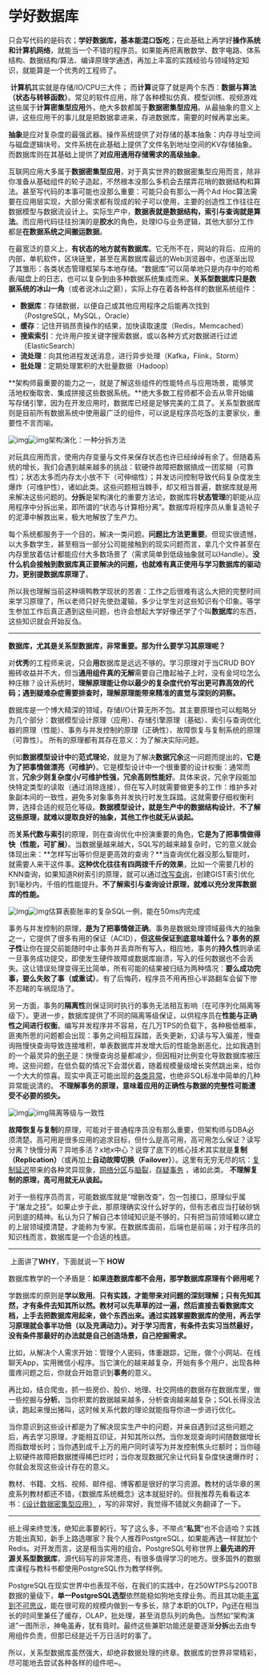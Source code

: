 # 学好数据库

只会写代码的是码农；**学好数据库，基本能混口饭吃**；在此基础上再学好**操作系统和计算机网络**，就能当一个不错的程序员。如果能再把离散数学、数字电路、体系结构、数据结构/算法、编译原理学通透，再加上丰富的实践经验与领域特定知识，就能算是一个优秀的工程师了。

​        **计算机**其实就是存储/IO/CPU三大件； 而**计算**说穿了就是两个东西：**数据与算法（状态与转移函数）**。常见的软件应用，除了各种模拟仿真、模型训练、视频游戏这些属于**计算密集型应用**外，绝大多数都属于**数据密集型应用**。从最抽象的意义上讲，这些应用干的事儿就是把数据拿进来，存进数据库，需要的时候再拿出来。

​	**抽象**是应对复杂度的最强武器。操作系统提供了对存储的基本抽象：内存寻址空间与磁盘逻辑块号。文件系统在此基础上提供了文件名到地址空间的KV存储抽象。而数据库则在其基础上提供了**对应用通用存储需求的高级抽象**。

​        互联网应用大多属于**数据密集型应用**，对于真实世界的数据密集型应用而言，除非你准备从基础组件的轮子造起，不然根本没那么多机会去摆弄花哨的数据结构和算法。甚至写代码的本事可能也没那么重要：可能只会有那么一两个Ad Hoc算法需要在应用层实现，大部分需求都有现成的轮子可以使用，主要的创造性工作往往在数据模型与数据流设计上。实际生产中，**数据表就是数据结构，索引与查询就是算法**。而应用代码往往扮演的是**胶水**的角色，处理IO与业务逻辑，其他大部分工作都是**在数据系统之间搬运数据**。

​	在最宽泛的意义上，**有状态的地方就有数据库**。它无所不在，网站的背后、应用的内部，单机软件，区块链里，甚至在离数据库最远的Web浏览器中，也逐渐出现了其雏形：各类状态管理框架与本地存储。“数据库”可以简单地只是内存中的哈希表/磁盘上的日志，也可以复杂到由多种数据系统集成而来。**关系型数据库只是数据系统的冰山一角**（或者说冰山之巅），实际上存在着各种各样的数据系统组件：

- **数据库**：存储数据，以便自己或其他应用程序之后能再次找到（PostgreSQL，MySQL，Oracle）
- **缓存**：记住开销昂贵操作的结果，加快读取速度（Redis，Memcached）
- **搜索索引**：允许用户按关键字搜索数据，或以各种方式对数据进行过滤（ElasticSearch）
- **流处理**：向其他进程发送消息，进行异步处理（Kafka，Flink，Storm）
- **批处理**：定期处理累积的大批量数据（Hadoop）

​        **架构师最重要的能力之一，就是了解这些组件的性能特点与应用场景，能够灵活地权衡取舍、集成拼接这些数据系统。**绝大多数工程师都不会去从零开始编写存储引擎，因为在开发应用时，数据库已经是足够完美的工具了。关系型数据库则是目前所有数据系统中使用最广泛的组件，可以说是程序员吃饭的主要家伙，重要性不言而喻。  

![img](https://pic1.zhimg.com/50/v2-dec594aef41ace4fb4e97e3836c77ced_hd.jpg?source=1940ef5c)![img](https://pic1.zhimg.com/80/v2-dec594aef41ace4fb4e97e3836c77ced_720w.jpg?source=1940ef5c)架构演化：一种分拆方法

​	对玩具应用而言，使用内存变量与文件来保存状态也许已经绰绰有余了。但随着系统的增长，我们会遇到越来越多的挑战：软硬件故障把数据搞成一团浆糊（可靠性）；状态太多而内存太小放不下（可伸缩性）；并发访问控制导致代码复杂度发生爆炸（可维护性），诸如此类。这些问题相当棘手，却又相当普遍，数据库就是用来解决这些问题的。**分拆**是架构演化的重要方法论，数据库将**状态管理**的职能从应用程序中分拆出来，即所谓的“状态与计算相分离”。数据库将程序员从重复造轮子的泥潭中解救出来，极大地解放了生产力。

​	每个系统都服务于一个目的，解决一类问题。**问题比方法更重要**。但现实很遗憾，以大多数学生，甚至相当一部分公司能接触到的现实问题而言，拿几个文件甚至在内存里放着估计都能应付大多数场景了（需求简单到低级抽象就可以Handle）。**没什么机会接触到数据库真正要解决的问题，也就难有真正使用与学习数据库的驱动力，更别提数据库原理了**。

​	所以我也理解当前这种填鸭教学现状的苦衷：工作之后很难有这么大把的完整时间来学习原理了，所以老师只好先使劲灌输，多少让学生对这些知识有个印象。等学生参加工作后真正遇到这些问题，也许会想起大学好像还学了个叫**数据库**的东西，这些知识就会开始反刍。

------

​	**数据库，尤其是关系型数据库，非常重要。那为什么要学习其原理呢？**

​        对**优秀**的工程师来说，只会**用**数据库是远远不够的。学习原理对于当CRUD BOY搬砖收益并不大，但当**通用组件真的无解**需要自己撸起袖子上时，没有金坷垃怎么种庄稼？设计系统时，**理解原理能让你以最少的复杂度代价写出更可靠高效的代码；遇到疑难杂症需要排查时，理解原理能带来精准的直觉与深刻的洞察。**

​	数据库是一个博大精深的领域，存储I/O计算无所不包。其主要原理也可以粗略分为几个部分：数据模型设计原理（应用）、存储引擎原理（基础）、索引与查询优化器的原理（性能）、事务与并发控制的原理（正确性）、故障恢复与复制系统的原理（可靠性）。	所有的原理都有其存在意义：为了解决实际问题。

​	例如**数据模型设计中**的**范式理论**，就是为了解决**数据冗余**这一问题而提出的，**它是为了把事情做漂亮（可维护）**。它是模型设计中一个很重要的设计权衡：通常而言，**冗余少则复杂度小/可维护性强，冗余高则性能好**。具体来说，冗余字段能加快特定类型的读取（通过消除连接），但在写入时就需要做更多的工作：维护多对象副本间的一致性，避免多对象事务并发执行时发生踩踏。这就需要仔细权衡利弊，选择合适的规范化等级。**数据模型设计，就是生产中的数据结构设计**。**不了解这些原理，就难以提取良好的抽象，其他工作也就无从谈起。**

​	而**关系代数与索引**的原理，则在查询优化中扮演重要的角色，**它是为了把事情做得快（性能，可扩展）**。当数据量越来越大，SQL写的越来越复杂时，它的意义就会体现出来：**怎样写出等价但是更高效的查询？**当查询优化器没那么智能时，就需要人来干这件事。**这种优化往往有四两拨千斤的效果**，比如一个需要几秒的KNN查询，如果知道R树索引的原理，就可以通过[改写查询](https://link.zhihu.com/?target=https%3A//github.com/Vonng/pg/blob/master/case/knn.md)，创建GIST索引优化到1毫秒内，千倍的性能提升。**不了解索引与查询设计原理，就难以充分发挥数据库的性能。**

![img](https://pic4.zhimg.com/50/v2-7c318f876e0bfbacade635705a97ebc7_hd.jpg?source=1940ef5c)![img](https://pic4.zhimg.com/80/v2-7c318f876e0bfbacade635705a97ebc7_720w.jpg?source=1940ef5c)估算表膨胀率的复杂SQL一例，能在50ms内完成

​	事务与并发控制的原理，**是为了把事情做正确**。事务是数据处理领域最伟大的抽象之一，它提供了很多有用的保证（ACID），**但这些保证到底意味着什么？**事务的**原子性**让你在提交前能随时中止事务并丢弃所有写入，相应地，事务的**持久性**则承诺一旦事务成功提交，即使发生硬件故障或数据库崩溃，写入的任何数据也不会丢失。这让错误处理变得无比简单，所有可能的结果被归结为两种情况：**要么成功完事，要么失败了事（或重试）**。有了后悔药，程序员不用再担心半路翻车会留下惨不忍睹的车祸现场了。

​	另一方面，事务的**隔离性**则保证同时执行的事务无法相互影响（在可序列化隔离等级下）。更进一步，数据库提供了不同的隔离等级保证，以供程序员在**性能与正确性之间进行权衡**。编写并发程序并不容易，在几万TPS的负载下，各种极低概率，匪夷所思的问题都会出现：事务之间相互踩踏，丢失更新，幻读与写入偏差，慢查询拖慢快查询导致连接堆积，单表数据库并发增大后的性能急剧恶化，比如我遇到的一个最灵异的[例子](https://link.zhihu.com/?target=https%3A//github.com/Vonng/pg/blob/master/fault/download-failure.md)是：快慢查询总量都减少，但因相对比例变化导致数据库被压垮。这些问题，在低负载的情况下会潜伏着，随着规模量级增长突然跳出来，给你一个大大的惊喜。现实中真正可能出现的[各类异常](https://link.zhihu.com/?target=https%3A//github.com/ept/hermitage)，也绝非SQL标准中简单的几种异常能说清的。 **不理解事务的原理，意味着应用的正确性与数据的完整性可能遭受不必要的损失。**

![img](https://pic3.zhimg.com/50/v2-b52c1025231e200597a49f5773e6567d_hd.jpg?source=1940ef5c)![img](https://pic3.zhimg.com/80/v2-b52c1025231e200597a49f5773e6567d_720w.jpg?source=1940ef5c)隔离等级与一致性

​	**故障恢复与复制**的原理，可能对于普通程序员没有那么重要，但架构师与DBA必须清楚。高可用是很多应用的追求目标，但什么是高可用，高可用怎么保证？读写分离？快慢分离？异地多活？x地x中心？说穿了底下的核心技术其实就是**复制（Replication）**（或再加上**自动故障切换（Failover）**）。这里有无穷无尽的坑：[复制延迟](https://link.zhihu.com/?target=https%3A//github.com/Vonng/ddia/blob/master/ch5.md%23%E5%A4%8D%E5%88%B6%E5%BB%B6%E8%BF%9F%E9%97%AE%E9%A2%98)带来的各种灵异现象，[网络分区](https://link.zhihu.com/?target=https%3A//github.com/Vonng/ddia/blob/master/ch9.md%23cap%E5%AE%9A%E7%90%86)与[脑裂](https://link.zhihu.com/?target=https%3A//github.com/Vonng/ddia/blob/master/ch5.md%23%E4%B8%BB%E5%BA%93%E5%A4%B1%E6%95%88%E6%95%85%E9%9A%9C%E8%BD%AC%E7%A7%BB)，[存疑事务](https://link.zhihu.com/?target=https%3A//github.com/Vonng/ddia/blob/master/ch9.md%23%E6%80%80%E7%96%91%E6%97%B6%E6%8C%81%E6%9C%89%E9%94%81) ，诸如此类。 **不理解复制的原理，高可用就无从谈起。**

​	对于一些程序员而言，可能数据库就是“增删改查”，包一包接口，原理似乎属于“屠龙之技”。如果止步于此，那原理确实没什么好学的，但有志者应当打破砂锅问到底的精神。私认为只了解自己本领域知识是不够的，只有把当前领域赖以建立的上层领域摸清楚，才能称为专家。在数据库面前，后端也是前端；对于程序员的知识栈而言，数据库是一个合适的栈底。

------

​	上面讲了**WHY**，下面就说一下 **HOW** 

​        数据库教学的一个矛盾是：**如果连数据库都不会用，那学数据库原理有个卵用呢？** 

​        学数据库的原则是**学以致用**。**只有实践，才能带来对问题的深刻理解；只有先知其然，才有条件去知其所以然。**教材可以先草草的过一遍，然后直接去看数据库文档，上手去把数据库用起来，做个东西出来。通过实践掌握数据库的使用，再去学习原理就会事半功倍（以及充满动力）。对于学习而言，有条件去实习当然最好，没有条件那最好的办法就是**自己创造场景，自己挖掘需求。**

​       比如，从解决个人需求开始：管理个人密码，体重跟踪，记账，做个小网站、在线聊天App，实用微信小程序。当它演化的越来越复杂，开始有多个用户，出现各种蛋疼问题之后，你就会开始意识到**事务**的意义。

​        再比如，结合爬虫，抓一些房价、股价、地理、社交网络的数据存在数据库里，做一些挖掘与**分析**。当你积累的数据越来越多，分析查询越来越复杂；SQL长得没法读，跑起来慢出猪叫，这时候关系代数的理论就能指导你进一步进行优化。

​        当你意识到这些设计都是为了解决现实生产中的问题，并亲自遇到过这些问题之后，再去学习原理，才能相互印证，并知其所以然。当你发现查询时间随数据增长而指数增长时；当你遇到成千上万的用户同时读写为并发控制焦头烂额时；当你碰上软硬件故障把数据搅得稀巴烂时；当你发现数据冗余让代码复杂度快速爆炸时；你就会发现这些设计存在的意义。  

​        教材、书籍、文档、视频、邮件组、博客都是很好的学习资源。教材的话华章的黑皮系列教材都还不错，《数据库系统概念》这本就挺好的。但我推荐先看看这本书：[《设计数据密集型应用》](https://link.zhihu.com/?target=https%3A//github.com/Vonng/ddia) ，写的非常好，我觉得不错就义务翻译了一下。

------

​	纸上得来终觉浅，绝知此事要躬行。写了这么多，不带点“**私货**”也不合适哈？实践方能出真知，新手上路选哪家？我个人推荐PostgreSQL，如果能再选一样就加个Redis。对开发而言，这是相当实用的组合。PostgreSQL号称世界上**最先进的开源关系型数据库**，源代码写的非常漂亮，有很多值得学习的地方。很多国外的数据库课程与教科书都使用PostgreSQL作为教学样例。

​	PostgreSQL在现实世界中也表现不俗，在我们的实践中，在250WTPS与200TB数据的量级下，**单一PostgreSQL选型**依然能稳如狗地支撑业务。而且其功能[丰富到不可思议](https://link.zhihu.com/?target=https%3A//github.com/digoal/blog)，能在很可观的规模内做到一专多长，除了本职的OLTP，Pg还在相当长的时间里兼任了缓存，OLAP，批处理，甚至消息队列的角色。当然如“架构演进”一图所示，神龟虽寿，犹有竟时。最终这些兼职功能还是要逐渐**分拆**出去由专用组件负责，但那已经是近千万日活时的事了。

​	所以，关系型数据库虽然强大，却绝非数据处理的终章。数据库的世界非常精彩，尽可能地去尝试各种各样的组件吧~。
